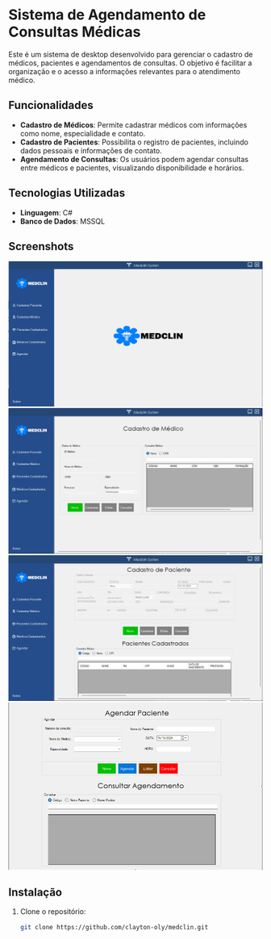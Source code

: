 # Sistema de Agendamento de Consultas Médicas

Este é um sistema de desktop desenvolvido para gerenciar o cadastro de médicos, pacientes e agendamentos de consultas. O objetivo é facilitar a organização e o acesso a informações relevantes para o atendimento médico.

## Funcionalidades

- **Cadastro de Médicos**: Permite cadastrar médicos com informações como nome, especialidade e contato.
- **Cadastro de Pacientes**: Possibilita o registro de pacientes, incluindo dados pessoais e informações de contato.
- **Agendamento de Consultas**: Os usuários podem agendar consultas entre médicos e pacientes, visualizando disponibilidade e horários.

## Tecnologias Utilizadas

- **Linguagem**: C#
- **Banco de Dados**: MSSQL

## Screenshots

![Tela Inicial](imagens/tela_inicial.png)
![Cadastro de Médicos](imagens/cadastro_medicos.png)
![Cadastro de Pacientes](imagens/cadastro_pacientes.png)
![Agendamento de Consultas](imagens/agendamento_consultas.png)

## Instalação

1. Clone o repositório:
   ```bash
   git clone https://github.com/clayton-oly/medclin.git
